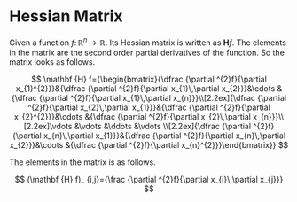 # Hessian Matrix

Given a function $f\colon \mathbb {R} ^{n}\to \mathbb {R}$.
Its Hessian matrix is written as $\mathbf{H} f$.
The elements in the matrix are the second order partial derivatives of the function.
So the matrix looks as follows.

$$
\mathbf {H} f={\begin{bmatrix}{\dfrac {\partial ^{2}f}{\partial x_{1}^{2}}}&{\dfrac {\partial ^{2}f}{\partial x_{1}\,\partial x_{2}}}&\cdots &{\dfrac {\partial ^{2}f}{\partial x_{1}\,\partial x_{n}}}\\[2.2ex]{\dfrac {\partial ^{2}f}{\partial x_{2}\,\partial x_{1}}}&{\dfrac {\partial ^{2}f}{\partial x_{2}^{2}}}&\cdots &{\dfrac {\partial ^{2}f}{\partial x_{2}\,\partial x_{n}}}\\[2.2ex]\vdots &\vdots &\ddots &\vdots \\[2.2ex]{\dfrac {\partial ^{2}f}{\partial x_{n}\,\partial x_{1}}}&{\dfrac {\partial ^{2}f}{\partial x_{n}\,\partial x_{2}}}&\cdots &{\dfrac {\partial ^{2}f}{\partial x_{n}^{2}}}\end{bmatrix}}
$$

The elements in the matrix is as follows.

$$
(\mathbf {H} f)_ {i,j}={\frac {\partial ^{2}f}{\partial x_{i}\,\partial x_{j}}}
$$

